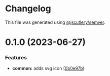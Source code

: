 # Changelog

This file was generated using [@jscutlery/semver](https://github.com/jscutlery/semver).

# 0.1.0 (2023-06-27)


### Features

* **common:** adds svg icon ([0b0e97b](https://github.com/RobbyRabbitman/ngx/commit/0b0e97b98a4ade588df3a903192caa3eccedd27d))
